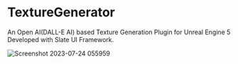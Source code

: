 # TextureGenerator

An Open AI(DALL-E AI) based Texture Generation Plugin for Unreal Engine 5
Developed with Slate UI Framework.

![Screenshot 2023-07-24 055959](https://github.com/aknkrstozkn/OpenAITexGenSlateTool/assets/40761044/14d3a945-4f9b-4db3-a03b-cc64335eac78)
